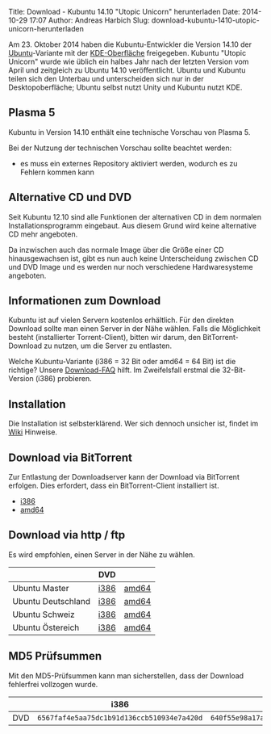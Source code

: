 Title: Download - Kubuntu 14.10 "Utopic Unicorn" herunterladen
Date: 2014-10-29 17:07
Author: Andreas Harbich
Slug: download-kubuntu-1410-utopic-unicorn-herunterladen

Am 23. Oktober 2014 haben die Kubuntu-Entwickler die Version 14.10 der
[Ubuntu](http://www.ubuntu.com/)-Variante mit der
[KDE-Oberfläche](http://www.kde.org/) freigegeben. Kubuntu "Utopic
Unicorn" wurde wie üblich ein halbes Jahr nach der letzten Version vom
April und zeitgleich zu Ubuntu 14.10 veröffentlicht. Ubuntu und Kubuntu
teilen sich den Unterbau und unterscheiden sich nur in der
Desktopoberfläche; Ubuntu selbst nutzt Unity und Kubuntu nutzt KDE.

Plasma 5
--------

Kubuntu in Version 14.10 enthält eine technische Vorschau von Plasma 5.  

Bei der Nutzung der technischen Vorschau sollte beachtet werden:  

- es muss ein externes Repository aktiviert werden, wodurch es zu
Fehlern kommen kann

Alternative CD und DVD
----------------------

Seit Kubuntu 12.10 sind alle Funktionen der alternativen CD in dem
normalen Installationsprogramm eingebaut. Aus diesem Grund wird keine
alternative CD mehr angeboten.

Da inzwischen auch das normale Image über die Größe einer CD
hinausgewachsen ist, gibt es nun auch keine Unterscheidung zwischen CD
und DVD Image und es werden nur noch verschiedene Hardwaresysteme
angeboten.

Informationen zum Download
--------------------------

Kubuntu ist auf vielen Servern kostenlos erhältlich. Für den direkten
Download sollte man einen Server in der Nähe wählen. Falls die
Möglichkeit besteht (installierter Torrent-Client), bitten wir darum,
den BitTorrent-Download zu nutzen, um die Server zu entlasten.

Welche Kubuntu-Variante (i386 = 32 Bit oder amd64 = 64 Bit) ist die
richtige? Unsere [Download-FAQ](/download/faq) hilft. Im Zweifelsfall
erstmal die 32-Bit-Version (i386) probieren.

Installation
------------

Die Installation ist selbsterklärend. Wer sich dennoch unsicher ist,
findet im [Wiki](http://wiki.kubuntu-de.org/Installation) Hinweise.

Download via BitTorrent
-----------------------

Zur Entlastung der Downloadserver kann der Download via BitTorrent
erfolgen. Dies erfordert, dass ein BitTorrent-Client installiert ist.

 * [i386](http://cdimage.ubuntu.com/kubuntu/releases/14.10/release/kubuntu-14.10-desktop-i386.iso.torrent)
 * [amd64](http://cdimage.ubuntu.com/kubuntu/releases/14.10/release/kubuntu-14.10-desktop-amd64.iso.torrent)


Download via http / ftp
-----------------------
Es wird empfohlen, einen Server in der Nähe zu wählen.


|                    | DVD                |     |
|--------------------|--------------------|-----|
| Ubuntu Master      | 	[i386](http://cdimage.ubuntu.com/kubuntu/releases/14.10/release/kubuntu-14.10-desktop-i386.iso) | [amd64](http://cdimage.ubuntu.com/kubuntu/releases/14.10/release/kubuntu-14.10-desktop-amd64.iso)|
| Ubuntu Deutschland | 	[i386](http://de.cdimage.ubuntu.com/kubuntu/releases/14.10/release/kubuntu-14.10-desktop-i386.iso) | [amd64](http://de.cdimage.ubuntu.com/kubuntu/releases/14.10/release/kubuntu-14.10-desktop-amd64.iso)|
| Ubuntu Schweiz     |	[i386](http://ch.cdimage.ubuntu.com/kubuntu/releases/14.10/release/kubuntu-14.10-desktop-i386.iso) | [amd64](http://ch.cdimage.ubuntu.com/kubuntu/releases/14.10/release/kubuntu-14.10-desktop-amd64.iso)|
| Ubuntu Östereich   | 	[i386](http://at.cdimage.ubuntu.com/kubuntu/releases/14.10/release/kubuntu-14.10-desktop-i386.iso) | [amd64](http://at.cdimage.ubuntu.com/kubuntu/releases/14.10/release/kubuntu-14.10-desktop-amd64.iso)|

MD5 Prüfsummen
--------------

Mit den MD5-Prüfsummen kann man sicherstellen, dass der Download
fehlerfrei vollzogen wurde.

|   | i386                                       | amd64                                      |
|---|--------------------------------------------|--------------------------------------------|
|DVD| `6567faf4e5aa75dc1b91d136ccb510934e7a420d` | `640f55e98a17a7afa9828ba7c7ee51c801aa8365` |
